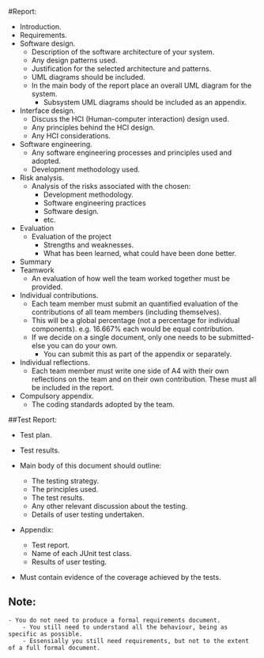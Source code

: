 #Report:
- Introduction.
- Requirements.
- Software design.
    - Description of the software architecture of your system.
    - Any design patterns used.
    - Justification for the selected architecture and patterns.
    - UML diagrams should be included.
    - In the main body of the report place an overall UML diagram for the system.
        - Subsystem UML diagrams should be included as an appendix.
- Interface design.
    - Discuss the HCI (Human-computer interaction) design used.
    - Any principles behind the HCI design.
    - Any HCI considerations.
- Software engineering.
    - Any software engineering processes and principles used and adopted.
    - Development methodology used.
- Risk analysis.
    - Analysis of the risks associated with the chosen:
        - Development methodology.
        - Software engineering practices
        - Software design.
        - etc.
- Evaluation
    - Evaluation of the project
        - Strengths and weaknesses.
        - What has been learned, what could have been done better.
- Summary
- Teamwork
    - An evaluation of how well the team worked together must be provided.
- Individual contributions.
    - Each team member must submit an quantified evaluation of the contributions of all team members (including themselves).
    - This will be a global percentage (not a percentage for individual components). e.g. 16.667% each would be equal contribution.
    - If we decide on a single document, only one needs to be submitted- else you can do your own.
        - You can submit this as part of the appendix or separately.
- Individual reflections.
    - Each team member must write one side of A4 with their own reflections on the team and on their own contribution. These must all be included in the report.
- Compulsory appendix.
    - The coding standards adopted by the team.

##Test Report:
- Test plan.
- Test results.

- Main body of this document should outline:
    - The testing strategy.
    - The principles used.
    - The test results.
    - Any other relevant discussion about the testing.
    - Details of user testing undertaken.
- Appendix:
    - Test report.
    - Name of each JUnit test class.
    - Results of user testing.
- Must contain evidence of the coverage achieved by the tests.
## Note:
    - You do not need to produce a formal requirements document.
        - You still need to understand all the behaviour, being as specific as possible.
        - Essensially you still need requirements, but not to the extent of a full formal document.